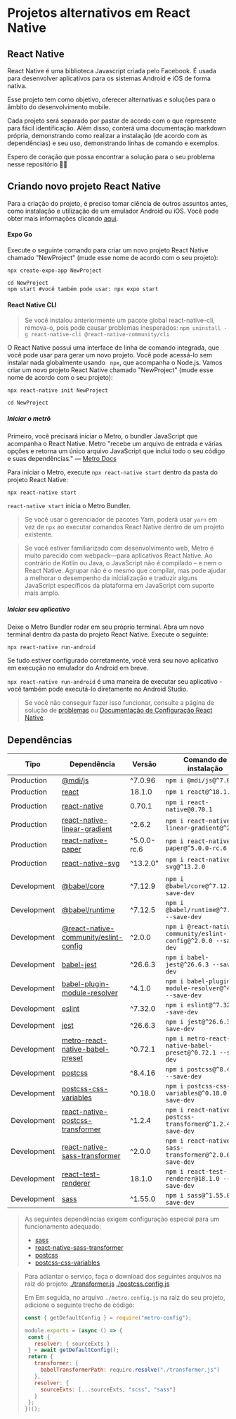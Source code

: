 # Projetos alternativos em React Native

## React Native

React Native é uma biblioteca Javascript criada pelo Facebook. É usada para desenvolver aplicativos para os sistemas Android e iOS de forma nativa.

Esse projeto tem como objetivo, oferecer alternativas e soluções para o âmbito do desenvolvimento mobile.

Cada projeto será separado por pastar de acordo com o que represente para fácil identificação. Além disso, conterá uma documentação markdown própria, demonstrando como realizar a instalação (de acordo com as dependências) e seu uso, demonstrando linhas de comando e exemplos.

Espero de coração que possa encontrar a solução para o seu problema nesse repositório 🤩😌

## Criando novo projeto React Native

Para a criação do projeto, é preciso tomar ciência de outros assuntos antes, como instalação e utilização de um emulador Android ou iOS. Você pode obter mais informações clicando [aqui](https://reactnative.dev/docs/environment-setup).

#### Expo Go

Execute o seguinte comando para criar um novo projeto React Native chamado "NewProject" (mude esse nome de acordo com o seu projeto):

```properties
npx create-expo-app NewProject

cd NewProject
npm start #você também pode usar: npx expo start
```

#### React Native CLI

> Se você instalou anteriormente um pacote global react-native-cli, remova-o, pois pode causar problemas inesperados: 
> ```npm uninstall -g react-native-cli @react-native-community/cli```

O React Native possui uma interface de linha de comando integrada, que você pode usar para gerar um novo projeto. Você pode acessá-lo sem instalar nada globalmente usando ``` npx```, que acompanha o Node.js. Vamos criar um novo projeto React Native chamado "NewProject"  (mude esse nome de acordo com o seu projeto):

```properties
npx react-native init NewProject

cd NewProject
```

##### Iniciar o metrô

Primeiro, você precisará iniciar o Metro, o bundler JavaScript que acompanha o React Native. Metro "recebe um arquivo de entrada e várias opções e retorna um único arquivo JavaScript que inclui todo o seu código e suas dependências." — [Metro Docs](https://facebook.github.io/metro/docs/concepts)

Para iniciar o Metro, execute ```npx react-native start``` dentro da pasta do projeto React Native:

```properties
npx react-native start
```

```react-native start``` inicia o Metro Bundler.

> Se você usar o gerenciador de pacotes Yarn, poderá usar ```yarn``` em vez de ```npx``` ao executar comandos React Native dentro de um projeto existente.

> Se você estiver familiarizado com desenvolvimento web, Metro é muito parecido com webpack—para aplicativos React Native. Ao contrário de Kotlin ou Java, o JavaScript não é compilado – e nem o React Native. Agrupar não é o mesmo que compilar, mas pode ajudar a melhorar o desempenho da inicialização e traduzir alguns JavaScript específicos da plataforma em JavaScript com suporte mais amplo.

##### Iniciar seu aplicativo

Deixe o Metro Bundler rodar em seu próprio terminal. Abra um novo terminal dentro da pasta do projeto React Native. Execute o seguinte:

```properties
npx react-native run-android
```

Se tudo estiver configurado corretamente, você verá seu novo aplicativo em execução no emulador do Android em breve.

```npx react-native run-android``` é uma maneira de executar seu aplicativo - você também pode executá-lo diretamente no Android Studio.

> Se você não conseguir fazer isso funcionar, consulte a página de solução de [problemas](https://reactnative.dev/docs/troubleshooting) ou [Documentação de Configuração React Native](https://reactnative.dev/docs/environment-setup).

## Dependências

| Tipo        | Dependência                                                                                                  | Versão      | Comando de instalação                                               |
| ----------- | ------------------------------------------------------------------------------------------------------------ | ----------- | ------------------------------------------------------------------- |
| Production  | [@mdi/js](https://www.npmjs.com/package/@mdi/js)                                                             | ^7.0.96     | ```npm i @mdi/js@^7.0.96```                                         |
| Production  | [react](https://www.npmjs.com/package/react)                                                                 | 18.1.0      | ```npm i react@^18.1.0```                                           |
| Production  | [react-native](https://www.npmjs.com/package/react-native)                                                   | 0.70.1      | ```npm i react-native@0.70.1```                                     |
| Production  | [react-native-linear-gradient](https://www.npmjs.com/package/react-native-linear-gradient)                   | ^2.6.2      | ```npm i react-native-linear-gradient@^2.6.2```                     |
| Production  | [react-native-paper](https://www.npmjs.com/package/react-native-paper)                                       | ^5.0.0-rc.6 | ```npm i react-native-paper@^5.0.0-rc.6```                          |
| Production  | [react-native-svg](https://www.npmjs.com/package/react-native-svg)                                           | ^13.2.0"    | ```npm i react-native-svg@^13.2.0```                                |
|             |                                                                                                              |             |                                                                     |
| Development | [@babel/core](https://www.npmjs.com/package/@babel/core)                                                     | ^7.12.9     | ```npm i @babel/core@^7.12.9 --save-dev```                          |
| Development | [@babel/runtime](https://www.npmjs.com/package/@babel/runtime)                                               | ^7.12.5     | ```npm i @babel/runtime@^7.12.5 --save-dev```                       |
| Development | [@react-native-community/eslint-config](https://www.npmjs.com/package/@react-native-community/eslint-config) | ^2.0.0      | ```npm i @react-native-community/eslint-config@^2.0.0 --save-dev``` |
| Development | [babel-jest](https://www.npmjs.com/package/babel-jest)                                                       | ^26.6.3     | ```npm i babel-jest@^26.6.3 --save-dev```                           |
| Development | [babel-plugin-module-resolver](https://www.npmjs.com/package/babel-plugin-module-resolver)                   | ^4.1.0      | ```npm i babel-plugin-module-resolver@^4.1.0 --save-dev```          |
| Development | [eslint](https://www.npmjs.com/package/eslint)                                                               | ^7.32.0     | ```npm i eslint@^7.32.0 --save-dev```                               |
| Development | [jest](https://www.npmjs.com/package/jest)                                                                   | ^26.6.3     | ```npm i jest@^26.6.3 --save-dev```                                 |
| Development | [metro-react-native-babel-preset](https://www.npmjs.com/package/metro-react-native-babel-preset)             | ^0.72.1     | ```npm i metro-react-native-babel-preset@^0.72.1 --save-dev```      |
| Development | [postcss](https://www.npmjs.com/package/postcss)                                                             | ^8.4.16     | ```npm i postcss@^8.4.16 --save-dev```                              |
| Development | [postcss-css-variables](https://www.npmjs.com/package/postcss-css-variables)                                 | ^0.18.0     | ```npm i postcss-css-variables@^0.18.0 --save-dev```                |
| Development | [react-native-postcss-transformer](https://www.npmjs.com/package/react-native-postcss-transformer)           | ^1.2.4      | ```npm i react-native-postcss-transformer@^1.2.4 --save-dev```      |
| Development | [react-native-sass-transformer](https://www.npmjs.com/package/react-native-sass-transformer)                 | ^2.0.0      | ```npm i react-native-sass-transformer@^2.0.0 --save-dev```         |
| Development | [react-test-renderer](https://www.npmjs.com/package/react-test-renderer)                                     | 18.1.0      | ```npm i react-test-renderer@18.1.0 --save-dev```                   |
| Development | [sass](https://www.npmjs.com/package/sass)                                                                   | ^1.55.0     | ```npm i sass@^1.55.0 --save-dev```                                 |

> As seguintes dependências exigem configuração especial para um funcionamento adequado:
> - [sass](https://www.npmjs.com/package/sass)
> - [react-native-sass-transformer](https://www.npmjs.com/package/react-native-sass-transformer)
> - [postcss](https://www.npmjs.com/package/postcss)
> - [postcss-css-variables](https://www.npmjs.com/package/postcss-css-variables)

> Para adiantar o serviço, faça o download dos seguintes arquivos na raiz do projeto:
> [./transformer.js](./transformer.js)
> [./postcss.config.js](./transformer.js)
>
> Em Em seguida, no arquivo ```./metro.config.js``` na raiz do seu projeto, adicione o seguinte trecho de código:
> ```js
> const { getDefaultConfig } = require("metro-config");
> 
> module.exports = (async () => {
>  const {
>    resolver: { sourceExts }
>  } = await getDefaultConfig();
>  return {
>    transformer: {
>      babelTransformerPath: require.resolve("./transformer.js")
>    },
>    resolver: {
>      sourceExts: [...sourceExts, "scss", "sass"]
>    }
>  };
>})();
> ```